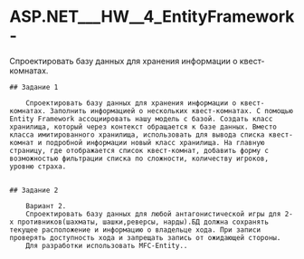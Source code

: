 # ASP.NET___HW__4_EntityFramework-
Спроектировать базу данных для хранения информации о квест-комнатах.

    ## Задание 1

        Спроектировать базу данных для хранения информации о квест-комнатах. Заполнить информацией о нескольких квест-комнатах. С помощью Entity Framework ассоциировать нашу модель с базой. Создать класс хранилища, который через контекст обращается к базе данных. Вместо класса имитированного хранилища, использовать для вывода списка квест-комнат и подробной информации новый класс хранилища. На главную страницу, где отображается список квест-комнат, добавить форму с возможностью фильтрации списка по сложности, количеству игроков, уровню страха.


    ## Задание 2

        Вариант 2.
        Спроектировать базу данных для любой антагонистической игры для 2-х противников(шахматы, шашки,реверсы, нарды).БД должна сохранять текущее расположение и информацию о владельце хода. При записи проверять доступность хода и запрещать запись от ожидающей стороны.
        Для разработки использовать MFC-Entity..    
